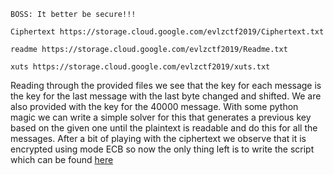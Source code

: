 ```
BOSS: It better be secure!!!

Ciphertext https://storage.cloud.google.com/evlzctf2019/Ciphertext.txt

readme https://storage.cloud.google.com/evlzctf2019/Readme.txt

xuts https://storage.cloud.google.com/evlzctf2019/xuts.txt
```

Reading through the provided files we see that the key for each message is the key for the last message with the last byte changed and shifted. We are also provided with the key for the 40000 message. With some python magic we can write a simple solver for this that generates a previous key based on the given one until the plaintext is readable and do this for all the messages.
After a bit of playing with the ciphertext we observe that it is encrypted using mode ECB so now the only thing left is to write the script which can be found [here](https://github.com/SoulTaku/write-ups/blob/master/evlz/chinese_whisper/chinese_whisper.py)
